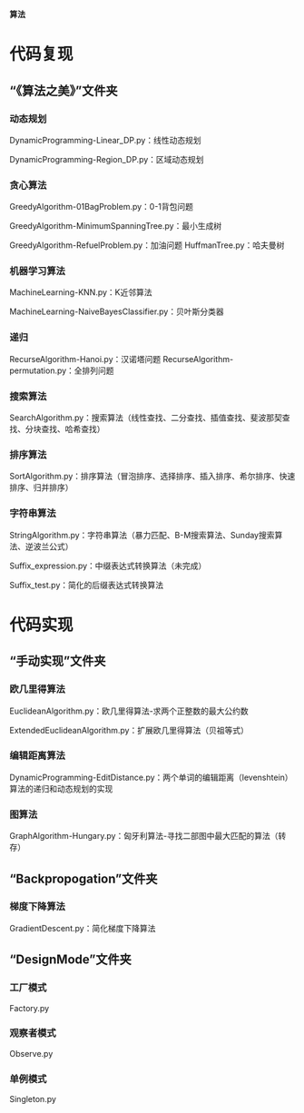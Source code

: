 **算法**

# 代码复现
## “《算法之美》”文件夹
### 动态规划
DynamicProgramming-Linear_DP.py：线性动态规划

DynamicProgramming-Region_DP.py：区域动态规划

### 贪心算法
GreedyAlgorithm-01BagProblem.py：0-1背包问题

GreedyAlgorithm-MinimumSpanningTree.py：最小生成树

GreedyAlgorithm-RefuelProblem.py：加油问题
HuffmanTree.py：哈夫曼树

### 机器学习算法
MachineLearning-KNN.py：K近邻算法

MachineLearning-NaiveBayesClassifier.py：贝叶斯分类器

### 递归
RecurseAlgorithm-Hanoi.py：汉诺塔问题
RecurseAlgorithm-permutation.py：全排列问题

### 搜索算法
SearchAlgorithm.py：搜索算法（线性查找、二分查找、插值查找、斐波那契查找、分块查找、哈希查找）

### 排序算法
SortAlgorithm.py：排序算法（冒泡排序、选择排序、插入排序、希尔排序、快速排序、归并排序）

### 字符串算法
StringAlgorithm.py：字符串算法（暴力匹配、B-M搜索算法、Sunday搜索算法、逆波兰公式）

Suffix_expression.py：中缀表达式转换算法（未完成）

Suffix_test.py：简化的后缀表达式转换算法


# 代码实现
## “手动实现”文件夹
### 欧几里得算法
EuclideanAlgorithm.py：欧几里得算法-求两个正整数的最大公约数

ExtendedEuclideanAlgorithm.py：扩展欧几里得算法（贝祖等式）

### 编辑距离算法
DynamicProgramming-EditDistance.py：两个单词的编辑距离（levenshtein）算法的递归和动态规划的实现

### 图算法
GraphAlgorithm-Hungary.py：匈牙利算法-寻找二部图中最大匹配的算法（转存）

## “Backpropogation”文件夹
### 梯度下降算法
GradientDescent.py：简化梯度下降算法

## “DesignMode”文件夹
### 工厂模式
Factory.py

### 观察者模式
Observe.py

### 单例模式
Singleton.py
